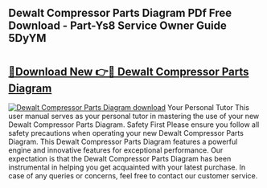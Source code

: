 ## Dewalt Compressor Parts Diagram PDf Free Download - Part-Ys8 Service Owner Guide 5DyYM

# <h2><a href="http://dfk34d.blite.top/?on=Dewalt+Compressor+Parts+Diagram">🔗Download New 👉🔴 Dewalt Compressor Parts Diagram</a></h2>

[![Dewalt Compressor Parts Diagram download](https://i.imgur.com/lujVjoI.png)](http://dfk34d.blite.top/?on=Dewalt+Compressor+Parts+Diagram)
Your Personal Tutor This user manual serves as your personal tutor in mastering the use of your new Dewalt Compressor Parts Diagram. Safety First Please ensure you follow all safety precautions when operating your new Dewalt Compressor Parts Diagram. This Dewalt Compressor Parts Diagram features a powerful engine and innovative features for exceptional performance. Our expectation is that the Dewalt Compressor Parts Diagram has been instrumental in helping you get acquainted with your latest purchase. In case of any queries or concerns, feel free to contact our customer service.
